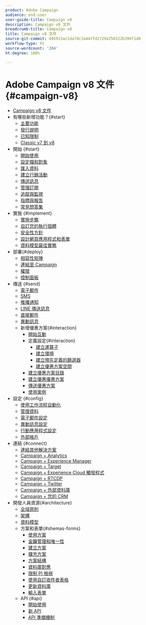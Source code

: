 ```yaml
---
product: Adobe Campaign
audience: end-user
user-guide-title: Campaign v8
description: Campaign v8 文件
breadcrumb-title: Campaign v8
title: Campaign v8 文件
source-git-commit: d45913ac1da7dc3a447fd27294256522b399f1d0
workflow-type: ht
source-wordcount: '204'
ht-degree: 100%

---
```



# Adobe Campaign v8 文件 {#campaign-v8}

+ [Campaign v8 文件](campaign-home.md)
+ 有哪些新增功能？{#start}
   + [主要功能](start/whats-new.md)
   + [發行說明](start/release-notes.md)
   + [已知限制](start/known-limitations.md)
   + [Classic v7 到 v8](start/capability-matrix.md)
+ 開始 {#start}
   + [開始使用](start/get-started.md)
   + [設定檔和對象](start/audiences.md)
   + [匯入資料](start/import.md)
   + [建立行銷活動](start/campaigns.md)
   + [傳送訊息](start/create-message.md)
   + [管理訂閱](start/subscriptions.md)
   + [追蹤與監視](start/tracking.md)
   + [指標與報吿](start/reporting.md)
   + [常見問答集](start/campaign-faq.md)
+ 實施 {#implement}
   + [實施步驟](start/implement.md)
   + [自訂您的執行個體](dev/customize.md)
   + [安全性方針](config/security.md)
   + [設計網頁應用程式和表單](dev/webapps.md)
   + [資料模型最佳實務](dev/datamodel-best-practices.md)
+ 部署{#deploy}
   + [相容性矩陣](start/compatibility-matrix.md)
   + [連結至 Campaign](start/connect.md)
   + [權限](start/permissions.md)
   + [控制面板](config/self-service.md)
+ 傳送 {#send}
   + [電子郵件](send/email.md)
   + [SMS](send/sms.md)
   + [推播通知](send/push.md)
   + [LINE 傳送訊息](send/line.md)
   + [直接郵件](send/direct-mail.md)
   + [異動訊息](send/transactional.md)
   + 新增優惠方案{#interaction}
      + [開始互動](send/interaction.md)
      + 定義設定{#interaction}
         + [建立運算子](send/interaction-operators.md)
         + [建立環境](send/interaction-env.md)
         + [建立預先定義的篩選器](send/interaction-predefined-filters.md)
         + [建立優惠方案空間](send/interaction-offer-spaces.md)
      + [建立優惠方案目錄](send/interaction-offer-catalog.md)
      + [建立優惠優惠方案](send/interaction-offer.md)
      + [傳送優惠方案](send/interaction-send-offers.md)
      + [使用案例](send/interaction-use-cases.md)
+ 設定 {#config}
   + [使用工作流程自動化](config/workflows.md)
   + [管理資料](config/replication.md)
   + [電子郵件設定](config/email-settings.md)
   + [異動訊息設定](config/transactional-msg-settings.md)
   + [行動應用程式設定](config/push-config.md)
   + [外部帳戶](config/external-accounts.md)
+ 連結 {#connect}
   + [連結其他解決方案](connect/integration.md)
   + [Campaign + Analytics](connect/ac-aa.md)
   + [Campaign + Experience Manager](connect/ac-aem.md)
   + [Campaign + Target](connect/ac-at.md)
   + [Campaign + Experience Cloud 觸發程式](connect/ac-triggers.md)
   + [Campaign + RTCDP](connect/ac-rtcdp.md)
   + [Campaign + Twitter](connect/ac-tw.md)
   + [Campaign + 外部資料庫](connect/fda.md)
   + [Campaign + 您的 CRM](connect/crm.md)
+ 開發人員資源{#architecture}
   + [全域原則](dev/general-architecture.md)
   + [架構](dev/architecture.md)
   + [資料模型](dev/datamodel.md)
   + 方案和表單{#shemas-forms}
      + [使用方案](dev/schemas.md)
      + [金鑰管理和唯一性](dev/keys.md)
      + [建立方案](dev/create-schema.md)
      + [擴充方案](dev/extend-schema.md)
      + [方案結構](dev/schema-structure.md)
      + [資料庫對應](dev/database-mapping.md)
      + [限制 PI 檢視](dev/restrict-pi-view.md)
      + [使用自訂收件者表格](dev/custom-recipient.md)
      + [更新資料庫](dev/update-database-structure.md)
      + [輸入表單](dev/forms.md)
   + API {#api}
      + [開始使用](dev/api.md)
      + [新 API](dev/new-apis.md)
      + [API 準備機制](dev/staging.md)
